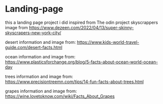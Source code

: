 # Landing-page
this a landing page project i did inspired from The odin project
skyscrappers image from https://www.dezeen.com/2022/04/13/super-skinny-skyscrapers-new-york-city/

desert information and image from:
https://www.kids-world-travel-guide.com/desert-facts.html

ocean information and image from:
https://www.plasticsforchange.org/blog/5-facts-about-ocean-world-ocean-day

trees information and image from:
https://www.precisiontreemn.com/tips/14-fun-facts-about-trees.html

grapes information and image from:
https://wine.lovetoknow.com/wiki/Facts_About_Grapes
